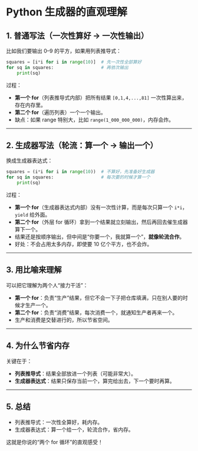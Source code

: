 
# Python 生成器的直观理解

## 1. 普通写法（一次性算好 → 一次性输出）

比如我们要输出 0–9 的平方，如果用列表推导式：

```python
squares = [i*i for i in range(10)]  # 先一次性全部算好
for sq in squares:                  # 再依次输出
    print(sq)
```

过程：
- **第一个 for**（列表推导式内部）把所有结果 `[0,1,4,...,81]` 一次性算出来，存在内存里。
- **第二个 for**（遍历列表）一个一个输出。
- 缺点：如果 range 特别大，比如 `range(1_000_000_000)`，内存会炸。

---

## 2. 生成器写法（轮流：算一个 → 输出一个）

换成生成器表达式：

```python
squares = (i*i for i in range(10))  # 不算好，先准备好生成器
for sq in squares:                  # 每次要的时候才算一个
    print(sq)
```

过程：
- **第一个 for**（生成器表达式内部）没有一次性计算，而是每次只算一个 `i*i`，`yield` 给外面。
- **第二个 for**（外层 for 循环）拿到一个结果就立刻输出，然后再回去催生成器算下一个。
- 结果还是按顺序输出，但中间是“你要一个，我就算一个”，**就像轮流合作**。
- 好处：不会占用太多内存，即使要 10 亿个平方，也不会炸。

---

## 3. 用比喻来理解

可以把它理解为两个人“接力干活”：

- **第一个 for**：负责“生产”结果，但它不会一下子把仓库填满，只在别人要的时候才生产一个。
- **第二个 for**：负责“消费”结果，每次消费一个，就通知生产者再来一个。
- 生产和消费是交替进行的，所以节省空间。

---

## 4. 为什么节省内存

关键在于：

- **列表推导式**：结果全部放进一个列表（可能非常大）。
- **生成器表达式**：结果只保存当前一个，算完给出去，下一个要时再算。

---

## 5. 总结

- 列表推导式：一次性全算好，耗内存。  
- 生成器表达式：算一个给一个，轮流合作，省内存。  

这就是你说的“两个 for 循环”的直观感受！
